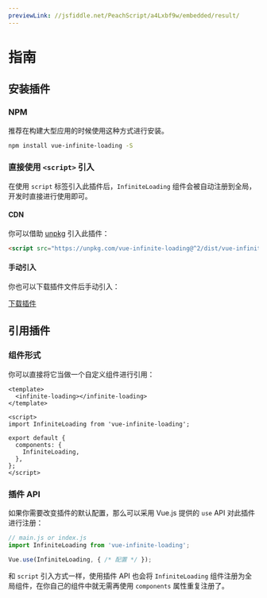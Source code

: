 ```yaml
---
previewLink: //jsfiddle.net/PeachScript/a4Lxbf9w/embedded/result/
---
```

# 指南

## 安装插件

### NPM

推荐在构建大型应用的时候使用这种方式进行安装。

``` bash
npm install vue-infinite-loading -S
```

### 直接使用 `<script>` 引入

在使用 `script` 标签引入此插件后，`InfiniteLoading` 组件会被自动注册到全局，开发时直接进行使用即可。

#### CDN

你可以借助 [unpkg](https://unpkg.com) 引入此插件：

``` html
<script src="https://unpkg.com/vue-infinite-loading@^2/dist/vue-infinite-loading.js"></script>
```

#### 手动引入

你也可以下载插件文件后手动引入：

<a target="_blank" href="https://github.com/PeachScript/vue-infinite-loading/raw/master/dist/vue-infinite-loading.js" class="button button-small button-basic">下载插件</a>

## 引用插件

### 组件形式

你可以直接将它当做一个自定义组件进行引用：

``` vue
<template>
  <infinite-loading></infinite-loading>
</template>

<script>
import InfiniteLoading from 'vue-infinite-loading';

export default {
  components: {
    InfiniteLoading,
  },
};
</script>
```

### 插件 API

如果你需要改变插件的默认配置，那么可以采用 Vue.js 提供的 `use` API 对此插件进行注册：

``` js
// main.js or index.js
import InfiniteLoading from 'vue-infinite-loading';

Vue.use(InfiniteLoading, { /* 配置 */ });
```

和 `script` 引入方式一样，使用插件 API 也会将 `InfiniteLoading` 组件注册为全局组件，在你自己的组件中就无需再使用 `components` 属性重复注册了。
